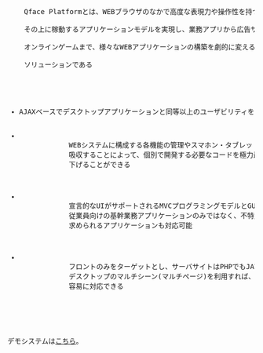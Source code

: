 ﻿<pre>
	Qface Platformとは、WEBブラウザのなかで高度な表現力や操作性を持つGUI環境と、

	その上に稼動するアプリケーションモデルを実現し、業務アプリから広告サイトや

	オンラインゲームまで、様々なWEBアプリケーションの構築を劇的に変える革新的な

	ソリューションである
</pre>

<pre>
	<ul>
		<li>AJAXベースでデスクトップアプリケーションと同等以上のユーザビリティを実現する優れたUIを提供</li>
		<li>
			WEBシステムに構成する各機能の管理やスマホン・タブレット対応などの煩雑な処理をプラットフォームで
			吸収することによって、個別で開発する必要なコードを極力最小化するとともに開発作業の敷居を大幅に
			下げることができる
		</li>
		<li>
			宣言的なUIがサポートされるMVCプログラミングモデルとGUIプログラミングモデルとサポートしており、
			従業員向けの基幹業務アプリケーションのみではなく、不特定な多数ユーザ向けで高度な視覚エフェクトが
			求められるアプリケーションも対応可能
		</li>
		<li>
			フロントのみをターゲットとし、サーバサイトはPHPでもJAVAでもJSONPで連携可能し、更に
			デスクトップのマルチシーン(マルチページ)を利用すれば、既存システムの再利用や複数システムの統合を
			容易に対応できる
		</li>
	</ul>
</pre>

<pre>デモシステムは<a href="http://qface.w3term.com/demo/">こちら</a>。</pre>